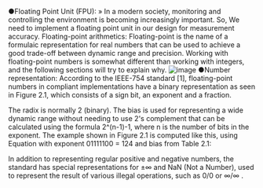 ●Floating Point Unit (FPU):	
» In a modern society, monitoring and controlling the environment is becoming increasingly important. So, We need to implement a floating point unit in our design for measurement accuracy.
Floating-point arithmetics:
Floating-point is the name of a formulaic representation for real numbers that can be used to achieve a good trade-off between dynamic range and precision. Working with floating-point 
numbers is somewhat different than working with integers, and the following sections will try to explain why.
![image](https://github.com/Mohamed-Adel-ELshiemy/floating-point-unit/assets/156431969/93104674-7d04-4b3f-9662-dd23f517c67d)
●Number representation:
According to the IEEE-754 standard [1], floating-point numbers in compliant implementations have a binary representation as seen in Figure 2.1, which consists of a sign bit, an exponent and a fraction. 
 	
The radix is normally 2 (binary).
The bias is used for representing a wide dynamic range without needing to use 2's complement that can be calculated using the formula 2^(n-1)-1, where n is the number of bits in the exponent.
The example shown in Figure 2.1 is computed like this, using Equation with exponent 01111100 = 124 and bias from Table 2.1:
 
In addition to representing regular positive and negative numbers, the standard has special representations for ±∞ and NaN (Not a Number), used to represent the result of various illegal operations, such as 0/0  or  ∞/∞ .
